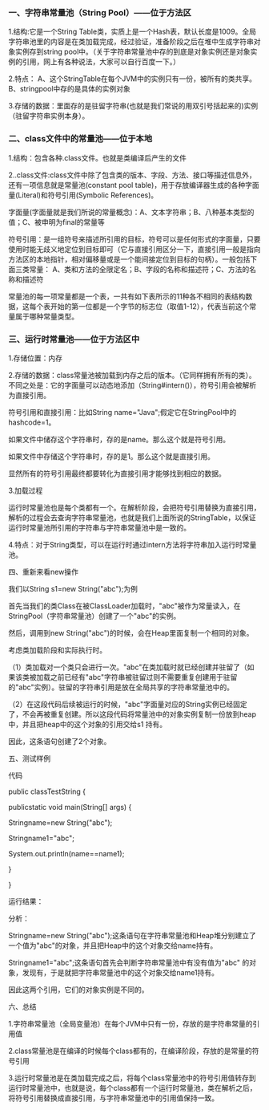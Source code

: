 ### 一、字符串常量池（String Pool）——位于方法区

1.结构:它是一个String Table类，实质上是一个Hash表，默认长度是1009。全局字符串池里的内容是在类加载完成，经过验证，准备阶段之后在堆中生成字符串对象实例存到string pool中。（关于字符串常量池中存的到底是对象实例还是对象实例的引用，网上有各种说法，大家可以自行百度一下。）

2.特点：
A、这个StringTable在每个JVM中的实例只有一份，被所有的类共享。
B、stringpool中存的是具体的实例对象

3.存储的数据：里面存的是驻留字符串(也就是我们常说的用双引号括起来的)实例（驻留字符串实例本身）。

### 二、class文件中的常量池——位于本地

1.结构：包含各种.class文件。也就是类编译后产生的文件

2..class文件:class文件中除了包含类的版本、字段、方法、接口等描述信息外，还有一项信息就是常量池(constant pool table)，用于存放编译器生成的各种字面量(Literal)和符号引用(Symbolic References)。

字面量(字面量就是我们所说的常量概念)：A、文本字符串；B、八种基本类型的值；C、被申明为final的常量等

符号引用：是一组符号来描述所引用的目标，符号可以是任何形式的字面量，只要使用时能无歧义地定位到目标即可（它与直接引用区分一下，直接引用一般是指向方法区的本地指针，相对偏移量或是一个能间接定位到目标的句柄）。一般包括下面三类常量：
A、类和方法的全限定名；B、字段的名称和描述符；C、方法的名称和描述符

常量池的每一项常量都是一个表，一共有如下表所示的11种各不相同的表结构数据，这每个表开始的第一位都是一个字节的标志位（取值1-12），代表当前这个常量属于哪种常量类型。 

### 三、运行时常量池——位于方法区中

1.存储位置：内存

2.存储的数据：class常量池被加载到内存之后的版本。（它同样拥有所有的类）。不同之处是：它的字面量可以动态地添加（String#intern()），符号引用会被解析为直接引用。

符号引用和直接引用：比如String name="Java";假定它在StringPool中的hashcode=1。

如果文件中储存这个字符串时，存的是name。那么这个就是符号引用。

如果文件中存储这个字符串时，存的是1。那么这个就是直接引用。

显然所有的符号引用最终都要转化为直接引用才能够找到相应的数据。

 

3.加载过程

 

运行时常量池也是每个类都有一个。在解析阶段，会把符号引用替换为直接引用，解析的过程会去查询字符串常量池，也就是我们上面所说的StringTable，以保证运行时常量池所引用的字符串与字符串常量池中是一致的。

 

4.特点：对于String类型，可以在运行时通过intern方法将字符串加入运行时常量池。

 

四、重新来看new操作

 

我们以String s1=new String("abc");为例

 

首先当我们的类Class在被ClassLoader加载时，"abc"被作为常量读入，在StringPool（字符串常量池）创建了一个"abc"的实例。

 

然后，调用到new String("abc")的时候，会在Heap里面复制一个相同的对象。

 

考虑类加载阶段和实际执行时。

 

（1）类加载对一个类只会进行一次。"abc"在类加载时就已经创建并驻留了（如果该类被加载之前已经有"abc"字符串被驻留过则不需要重复创建用于驻留的"abc"实例）。驻留的字符串引用是放在全局共享的字符串常量池中的。

 

（2）在这段代码后续被运行的时候，"abc"字面量对应的String实例已经固定了，不会再被重复创建。所以这段代码将常量池中的对象实例复制一份放到heap中，并且把heap中的这个对象的引用交给s1 持有。

 

因此，这条语句创建了2个对象。

 

五、测试样例

 

代码

 

public classTestString {

 

publicstatic void main(String[] args) {

Stringname=new String("abc");

Stringname1="abc";

System.out.println(name==name1);

}

}

运行结果：

 

 

 

分析：

 

Stringname=new String("abc");这条语句在字符串常量池和Heap堆分别建立了一个值为"abc"的对象，并且把Heap中的这个对象交给name持有。

 

Stringname1="abc";这条语句首先会判断字符串常量池中有没有值为"abc" 的对象，发现有，于是就把字符串常量池中的这个对象交给name1持有。

 

因此这两个引用，它们的对象实例是不同的。

 

六、总结

 

1.字符串常量池（全局变量池）在每个JVM中只有一份，存放的是字符串常量的引用值

 

2.class常量池是在编译的时候每个class都有的，在编译阶段，存放的是常量的符号引用

 

3.运行时常量池是在类加载完成之后，将每个class常量池中的符号引用值转存到运行时常量池中，也就是说，每个class都有一个运行时常量池，类在解析之后，将符号引用替换成直接引用，与字符串常量池中的引用值保持一致。
